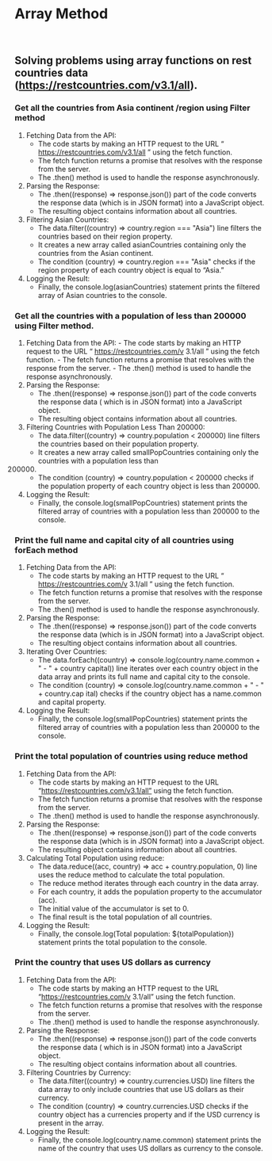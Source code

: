 
# Array Method

<br>

##  Solving problems using array functions on rest countries data (https://restcountries.com/v3.1/all).

### Get all the countries from Asia continent /region using Filter method

1. Fetching Data from the API:
   - The code starts by making an HTTP request to the URL “ https://restcountries.com/v3.1/all ” using the fetch function.
   - The fetch function returns a promise that resolves with the response from the server.
   - The .then() method is used to handle the response asynchronously.
2. Parsing the Response:
   - The .then((response) => response.json()) part of the code converts the response data (which is in JSON format) into a JavaScript object.
   - The resulting object contains information about all countries.
3. Filtering Asian Countries:
   - The data.filter((country) => country.region === "Asia") line filters the countries based on their region property.
   - It creates a new array called asianCountries containing only the countries from the Asian continent.
   - The condition (country) => country.region === "Asia" checks if the region property of each country object is equal to “Asia.”
4. Logging the Result:
   - Finally, the console.log(asianCountries) statement prints the filtered array of Asian countries to the console.

### Get all the countries with a population of less than 200000 using Filter method.

1. Fetching Data from the API: - The code starts by making an HTTP request to the URL “ https://restcountries.com/v
   3.1/all ” using the fetch function. - The fetch function returns a promise that resolves with the response from the server. - The .then() method is used to handle the response asynchronously.
2. Parsing the Response:
   - The .then((response) => response.json()) part of the code converts the response data (
     which is in JSON format) into a JavaScript object.
   - The resulting object contains information about all countries.
3. Filtering Countries with Population Less Than 200000:
   - The data.filter((country) => country.population < 200000) line filters the countries
     based on their population property.
   - It creates a new array called smallPopCountries containing only the countries with a population less than
   200000.
   - The condition (country) => country.population < 200000 checks if the population property of
     each country object is less than 200000.
4. Logging the Result:
   - Finally, the console.log(smallPopCountries) statement prints the filtered array of countries with
     a population less than 200000 to the console.

### Print the full name and capital city of all countries using forEach method

1. Fetching Data from the API:
   - The code starts by making an HTTP request to the URL “ https://restcountries.com/v
     3.1/all ” using the fetch function.
   - The fetch function returns a promise that resolves with the response from the server.
   - The .then() method is used to handle the response asynchronously.
2. Parsing the Response:
   - The .then((response) => response.json()) part of the code converts the response data
     (which is in JSON format) into a JavaScript object.
   - The resulting object contains information about all countries.
3. Iterating Over Countries:
   - The data.forEach((country) => console.log(country.name.common + " - " + country
     capital)) line iterates over each country object in the data array and prints its full name and
     capital city to the console.
   - The condition (country) => console.log(country.name.common + " - " + country.cap
     ital) checks if the country object has a name.common and capital property.
4. Logging the Result:
   - Finally, the console.log(smallPopCountries) statement prints the filtered array of countries with
     a population less than 200000 to the console.

### Print the total population of countries using reduce method

1. Fetching Data from the API:
   - The code starts by making an HTTP request to the URL “https://restcountries.com/v3.1/all” using the fetch function.
   - The fetch function returns a promise that resolves with the response from the server.
   - The .then() method is used to handle the response asynchronously.
2. Parsing the Response:
   - The .then((response) => response.json()) part of the code converts the response data (which is in JSON format) into a JavaScript object.
   - The resulting object contains information about all countries.
3. Calculating Total Population using reduce:
   - The data.reduce((acc, country) => acc + country.population, 0) line uses the reduce method to calculate the total population.
   - The reduce method iterates through each country in the data array.
   - For each country, it adds the population property to the accumulator (acc).
   - The initial value of the accumulator is set to 0.
   - The final result is the total population of all countries.
4. Logging the Result:
   - Finally, the console.log(Total population: ${totalPopulation}) statement prints the total population to the console.

### Print the country that uses US dollars as currency

1. Fetching Data from the API:
   - The code starts by making an HTTP request to the URL “https://restcountries.com/v
     3.1/all” using the fetch function.
   - The fetch function returns a promise that resolves with the response from the server.
   - The .then() method is used to handle the response asynchronously.
2. Parsing the Response:
   - The .then((response) => response.json()) part of the code converts the response data (
     which is in JSON format) into a JavaScript object.
   - The resulting object contains information about all countries.
3. Filtering Countries by Currency:
   - The data.filter((country) => country.currencies.USD) line filters the data array
     to only include countries that use US dollars as their currency.
   - The condition (country) => country.currencies.USD checks if the country object has a
     currencies property and if the USD currency is present in the array.
4. Logging the Result:
   - Finally, the console.log(country.name.common) statement prints the name of the country that uses
     US dollars as currency to the console.